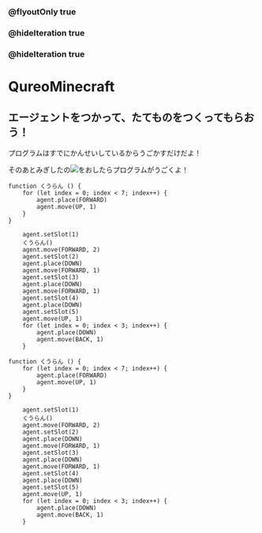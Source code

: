 ### @flyoutOnly true
### @hideIteration true
### @hideIteration true
# QureoMinecraft

## エージェントをつかって、たてものをつくってもらおう！

プログラムはすでにかんせいしているからうごかすだけだよ！

そのあとみぎしたの![](https://raw.githubusercontent.com/camp-minecraft/TechkidsCampTutorial/master/images/playbutton.png)をおしたらプログラムがうごくよ！

```ghost
function くうらん () {
    for (let index = 0; index < 7; index++) {
        agent.place(FORWARD)
        agent.move(UP, 1)
    }
}

    agent.setSlot(1)
    くうらん()
    agent.move(FORWARD, 2)
    agent.setSlot(2)
    agent.place(DOWN)
    agent.move(FORWARD, 1)
    agent.setSlot(3)
    agent.place(DOWN)
    agent.move(FORWARD, 1)
    agent.setSlot(4)
    agent.place(DOWN)
    agent.setSlot(5)
    agent.move(UP, 1)
    for (let index = 0; index < 3; index++) {
        agent.place(DOWN)
        agent.move(BACK, 1)
    }
```

```template
function くうらん () {
    for (let index = 0; index < 7; index++) {
        agent.place(FORWARD)
        agent.move(UP, 1)
    }
}

    agent.setSlot(1)
    くうらん()
    agent.move(FORWARD, 2)
    agent.setSlot(2)
    agent.place(DOWN)
    agent.move(FORWARD, 1)
    agent.setSlot(3)
    agent.place(DOWN)
    agent.move(FORWARD, 1)
    agent.setSlot(4)
    agent.place(DOWN)
    agent.setSlot(5)
    agent.move(UP, 1)
    for (let index = 0; index < 3; index++) {
        agent.place(DOWN)
        agent.move(BACK, 1)
    }

```